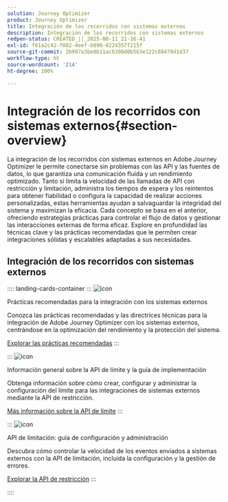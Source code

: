 ```yaml
---
solution: Journey Optimizer
product: Journey Optimizer
title: Integración de los recorridos con sistemas externos
description: Integración de los recorridos con sistemas externos
redpen-status: CREATED_||_2025-08-11_21-16-41
exl-id: f61a2c42-f082-4eef-b890-8224357f215f
source-git-commit: 2b907a3be8b11ac6308d0b563e122c88478d1d37
workflow-type: ht
source-wordcount: '214'
ht-degree: 100%

---
```


# Integración de los recorridos con sistemas externos{#section-overview}

La integración de los recorridos con sistemas externos en Adobe Journey Optimizer le permite conectarse sin problemas con las API y las fuentes de datos, lo que garantiza una comunicación fluida y un rendimiento optimizado. Tanto si limita la velocidad de las llamadas de API con restricción y limitación, administra los tiempos de espera y los reintentos para obtener fiabilidad o configura la capacidad de realizar acciones personalizadas, estas herramientas ayudan a salvaguardar la integridad del sistema y maximizan la eficacia. Cada concepto se basa en el anterior, ofreciendo estrategias prácticas para controlar el flujo de datos y gestionar las interacciones externas de forma eficaz. Explore en profundidad las técnicas clave y las prácticas recomendadas que le permiten crear integraciones sólidas y escalables adaptadas a sus necesidades.

## Integración de los recorridos con sistemas externos

:::: landing-cards-container
:::
![icon](https://cdn.experienceleague.adobe.com/icons/gear.svg)

Prácticas recomendadas para la integración con los sistemas externos

Conozca las prácticas recomendadas y las directrices técnicas para la integración de Adobe Journey Optimizer con los sistemas externos, centrándose en la optimización del rendimiento y la protección del sistema.

[Explorar las prácticas recomendadas](../using/configuration/external-systems.md)
:::

:::
![icon](https://cdn.experienceleague.adobe.com/icons/code-branch.svg)

Información general sobre la API de límite y la guía de implementación

Obtenga información sobre cómo crear, configurar y administrar la configuración del límite para las integraciones de sistemas externos mediante la API de restricción.

[Más información sobre la API de límite](../using/configuration/capping.md)
:::

:::
![icon](https://cdn.experienceleague.adobe.com/icons/code-branch.svg)

API de limitación: guía de configuración y administración

Descubra cómo controlar la velocidad de los eventos enviados a sistemas externos con la API de limitación, incluida la configuración y la gestión de errores.

[Explorar la API de restricción](../using/configuration/throttling.md)
:::

::::
